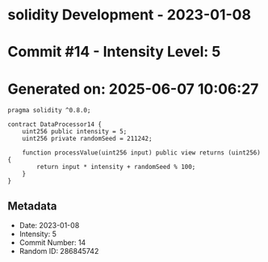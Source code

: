 ﻿# solidity Development - 2023-01-08
# Commit #14 - Intensity Level: 5
# Generated on: 2025-06-07 10:06:27
```solidity
pragma solidity ^0.8.0;

contract DataProcessor14 {
    uint256 public intensity = 5;
    uint256 private randomSeed = 211242;

    function processValue(uint256 input) public view returns (uint256) {
        return input * intensity + randomSeed % 100;
    }
}
```
## Metadata
- Date: 2023-01-08
- Intensity: 5
- Commit Number: 14
- Random ID: 286845742
